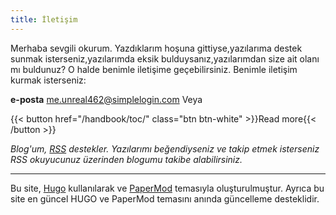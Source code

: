 ```yaml
---
title: İletişim
---
```

Merhaba sevgili okurum.
Yazdıklarım hoşuna gittiyse,yazılarıma destek sunmak isterseniz,yazılarımda eksik bulduysanız,yazılarımdan size ait olanı mı buldunuz?
O halde benimle iletişime geçebilirsiniz.
Benimle iletişim kurmak isterseniz:

**e-posta** me.unreal462@simplelogin.com
Veya 

{{< button href="/handbook/toc/" class="btn btn-white" >}}Read more{{< /button >}}

*Blog'um, [RSS](https://sxinar.github.io/index.xml) destekler. Yazılarımı beğendiyseniz ve takip etmek isterseniz RSS okuyucunuz üzerinden blogumu takibe alabilirsiniz.*

---

Bu site, [Hugo](https://gohugo.io/) kullanılarak ve [PaperMod](https://github.com/adityatelange/hugo-PaperMod/) temasıyla oluşturulmuştur. Ayrıca bu site en güncel HUGO ve PaperMod temasını anında güncelleme desteklidir.
